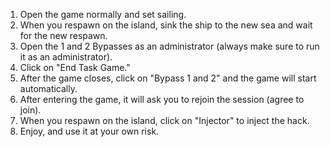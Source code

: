 1. Open the game normally and set sailing.
2. When you respawn on the island, sink the ship to the new sea and wait for the new respawn.
3. Open the 1 and 2 Bypasses as an administrator (always make sure to run it as an administrator).
4. Click on "End Task Game."
5. After the game closes, click on "Bypass 1 and 2" and the game will start automatically.
6. After entering the game, it will ask you to rejoin the session (agree to join).
7. When you respawn on the island, click on "Injector" to inject the hack.
8. Enjoy, and use it at your own risk.
